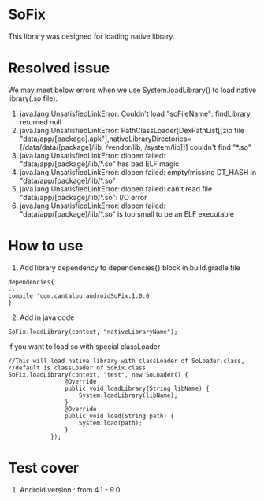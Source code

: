 # SoFix
This library was designed for loading native library.

# Resolved issue
We may meet below errors when we use System.loadLibrary() to load native library(.so file).  
1. java.lang.UnsatisfiedLinkError: Couldn't load "soFileName": findLibrary returned null  
2. java.lang.UnsatisfiedLinkError: PathClassLoader[DexPathList[[zip file "data/app/[package].apk"],nativeLibraryDirectories=[/data/data/[package]/lib, /vendor/lib, /system/lib]]] couldn't find "*.so"  
3. java.lang.UnsatisfiedLinkError: dlopen failed: "data/app/[package]/lib/*.so" has bad ELF magic
4. java.lang.UnsatisfiedLinkError: dlopen failed: empty/missing DT_HASH in "data/app/[package]/lib/*.so"
5. java.lang.UnsatisfiedLinkError: dlopen failed: can't read file "data/app/[package]/lib/*.so": I/O error
6. java.lang.UnsatisfiedLinkError: dlopen failed: "data/app/[package]/lib/*.so" is too small to be an ELF executable  

# How to use
1. Add library dependency to dependencies{} block in build.gradle file  
```
dependencies{
...
compile 'com.cantalou:androidSoFix:1.0.0'
}

```
2. Add in java code  
```
SoFix.loadLibrary(context, "nativeLibraryName");
```  
if you want to load so with special classLoader
```
//This will load native library with classLoader of SoLoader.class, 
//default is classLoader of SoFix.class 
SoFix.loadLibrary(context, "test", new SoLoader() {
                @Override
                public void loadLibrary(String libName) {
                    System.loadLibrary(libName);
                }
                @Override
                public void load(String path) {
                    System.load(path);
                }
            });
```

# Test cover
1. Android version : from 4.1 - 9.0